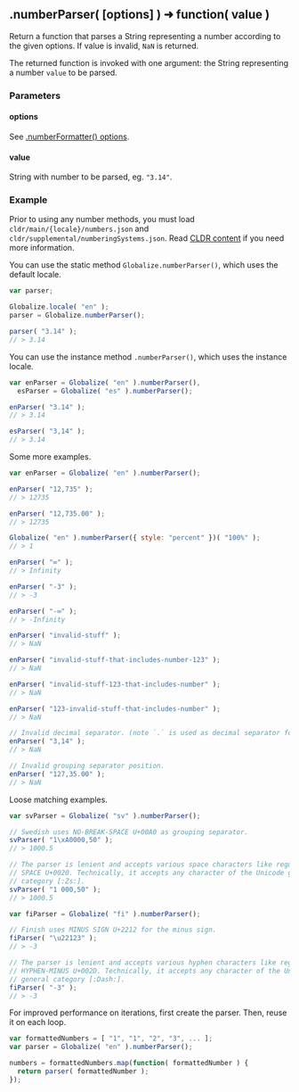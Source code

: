 ## .numberParser( [options] ) ➜ function( value )

Return a function that parses a String representing a number according to the given options. If value is invalid, `NaN` is returned.

The returned function is invoked with one argument: the String representing a number `value` to be parsed.

### Parameters

#### options

See [.numberFormatter() options](./number-formatter.md#parameters).

#### value

String with number to be parsed, eg. `"3.14"`.

### Example

Prior to using any number methods, you must load `cldr/main/{locale}/numbers.json` and `cldr/supplemental/numberingSystems.json`. Read [CLDR content][] if you need more information.

[CLDR content]: ../../../README.md#2-cldr-content

You can use the static method `Globalize.numberParser()`, which uses the default locale.

```javascript
var parser;

Globalize.locale( "en" );
parser = Globalize.numberParser();

parser( "3.14" );
// > 3.14
```

You can use the instance method `.numberParser()`, which uses the instance locale.

```javascript
var enParser = Globalize( "en" ).numberParser(),
  esParser = Globalize( "es" ).numberParser();

enParser( "3.14" );
// > 3.14

esParser( "3,14" );
// > 3.14
```

Some more examples.

```javascript
var enParser = Globalize( "en" ).numberParser();

enParser( "12,735" );
// > 12735

enParser( "12,735.00" );
// > 12735

Globalize( "en" ).numberParser({ style: "percent" })( "100%" );
// > 1

enParser( "∞" );
// > Infinity

enParser( "-3" );
// > -3

enParser( "-∞" );
// > -Infinity

enParser( "invalid-stuff" );
// > NaN

enParser( "invalid-stuff-that-includes-number-123" );
// > NaN

enParser( "invalid-stuff-123-that-includes-number" );
// > NaN

enParser( "123-invalid-stuff-that-includes-number" );
// > NaN

// Invalid decimal separator. (note `.` is used as decimal separator for English)
enParser( "3,14" );
// > NaN

// Invalid grouping separator position.
enParser( "127,35.00" );
// > NaN
```

Loose matching examples.

```js
var svParser = Globalize( "sv" ).numberParser();

// Swedish uses NO-BREAK-SPACE U+00A0 as grouping separator.
svParser( "1\xA0000,50" );
// > 1000.5

// The parser is lenient and accepts various space characters like regular space
// SPACE U+0020. Technically, it accepts any character of the Unicode general
// category [:Zs:].
svParser( "1 000,50" );
// > 1000.5

var fiParser = Globalize( "fi" ).numberParser();

// Finish uses MINUS SIGN U+2212 for the minus sign.
fiParser( "\u22123" );
// > -3

// The parser is lenient and accepts various hyphen characters like regular
// HYPHEN-MINUS U+002D. Technically, it accepts any character of the Unicode
// general category [:Dash:].
fiParser( "-3" );
// > -3
```

For improved performance on iterations, first create the parser. Then, reuse it
on each loop.

```javascript
var formattedNumbers = [ "1", "1", "2", "3", ... ];
var parser = Globalize( "en" ).numberParser();

numbers = formattedNumbers.map(function( formattedNumber ) {
  return parser( formattedNumber );
});
```
